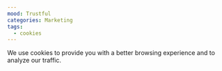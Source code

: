 ```yaml
---
mood: Trustful
categories: Marketing
tags:
  - cookies
---
```

We use cookies to provide you with a better browsing experience and to analyze our traffic.